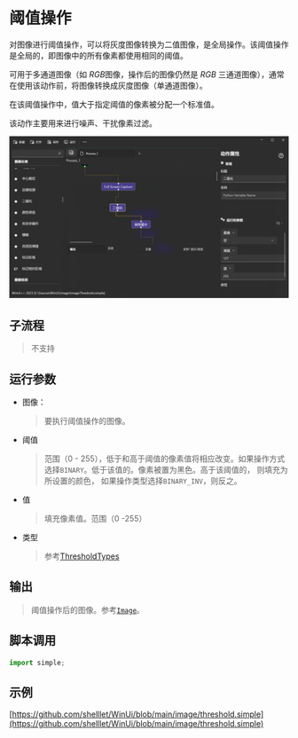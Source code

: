 # 阈值操作 
对图像进行阈值操作，可以将灰度图像转换为二值图像，是全局操作。该阈值操作是全局的，即图像中的所有像素都使用相同的阈值。

可用于多通道图像（如 *RGB*图像，操作后的图像仍然是 *RGB* 三通道图像），通常在使用该动作前，将图像转换成灰度图像（单通道图像）。

在该阈值操作中，值大于指定阈值的像素被分配一个标准值。

该动作主要用来进行噪声、干扰像素过滤。

![action](./images/06.png ':size=90%')


## 子流程
> 不支持

## 运行参数

* 图像： 
  > 要执行阈值操作的图像。
* 阈值
  > 范围（0 - 255），低于和高于阈值的像素值将相应改变。如果操作方式选择`BINARY`。低于该值的。像素被置为黑色。高于该阈值的， 则填充为所设置的颜色， 如果操作类型选择`BINARY_INV`，则反之。
* 值
  > 填充像素值。范围（0 -255）
* 类型
  > 参考[ThresholdTypes](./enums/ThresholdTypes.md)

## 输出
> 阈值操作后的图像。参考[`Image`](./types/Image.md)。


## 脚本调用

```python
import simple;

```

## 示例

[https://github.com/shelllet/WinUi/blob/main/image/threshold.simple](https://github.com/shelllet/WinUi/blob/main/image/threshold.simple)


